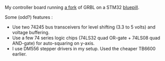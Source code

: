 My controller board running [a fork](https://github.com/mkrabset/grbl32) of GRBL on a STM32 [bluepill](https://stm32-base.org/boards/STM32F103C8T6-Blue-Pill.html).

Some (odd?) features :
* Use two 74245 bus transceivers for level shifting (3.3 to 5 volts) and voltage buffering. 
* Use a few 74 series logic chips (74LS32 quad OR-gate + 74LS08 quad AND-gate) for auto-squaring on y-axis.
* I use DM556 stepper drivers in my setup. Used the cheaper TB6600 earlier.

